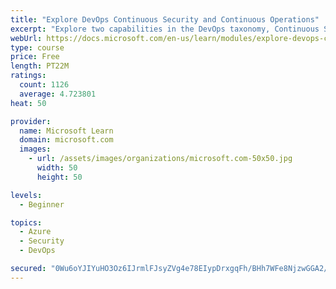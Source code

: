 ```yaml
---
title: "Explore DevOps Continuous Security and Continuous Operations"
excerpt: "Explore two capabilities in the DevOps taxonomy, Continuous Security and Continuous Operations."
webUrl: https://docs.microsoft.com/en-us/learn/modules/explore-devops-continuous-security-operations/
type: course
price: Free
length: PT22M
ratings:
  count: 1126
  average: 4.723801
heat: 50

provider:
  name: Microsoft Learn
  domain: microsoft.com
  images:
    - url: /assets/images/organizations/microsoft.com-50x50.jpg
      width: 50
      height: 50

levels:
  - Beginner

topics:
  - Azure
  - Security
  - DevOps

secured: "0Wu6oYJIYuHO3Oz6IJrmlFJsyZVg4e78EIypDrxgqFh/BHh7WFe8NjzwGGA2/D2A0SvtwT4Qn69MeGzlRtwjqTBsOOXWD09qqrJQSG5XJ9bg1kc73kbD+7JBNgYujWej8dQ+Du5+hDhJ2GNQ/aZ3HWBw9B8F5OizphBQHRxVLQrp3+cfbs0bdeF6dhcJlfOxZklTlcOivfgGG9GitHhR+JXQRke/S0cGT8BUuotCg9MEF+Yw4w6b72u+v4KDogXllmrK/iOk7Yg1VInvP/SFKcVXYAeVRfsgsHveU59J0blbPRIF0cgnJp17QIPK8rm7K17RJfqmMtKfKUVCCgtLSJRgNsDwV5d2QM41oVfNy0nxMM+7JOHauj7Qu1htFyBSFZgH5OKkDqpMUnUAd0OXkMUBa95RXAgFcRdXfYmB2q0=;xzsh8uwlzOc+/bmn1FL7Qw=="
---
```


